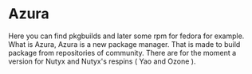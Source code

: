 # Azura 
Here you can find pkgbuilds and later some rpm for fedora for example.
What is Azura, Azura is a new package manager.
That is made to build package from repositories of community.
There are for the moment a version for Nutyx and Nutyx's respins ( Yao and Ozone ).

